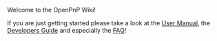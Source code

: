 Welcome to the OpenPnP Wiki!

If you are just getting started please take a look at the [User Manual](https://github.com/openpnp/openpnp/wiki/User-Manual), the [Developers Guide](https://github.com/openpnp/openpnp/wiki/Developers-Guide) and especially the [FAQ](https://github.com/openpnp/openpnp/wiki/FAQ)!